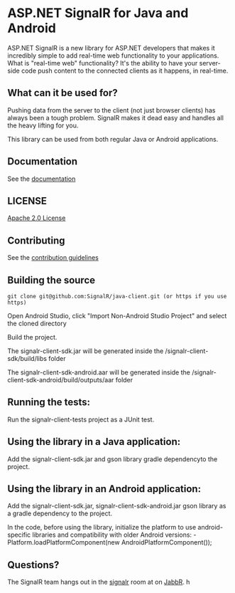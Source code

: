 # ASP.NET SignalR for Java and Android
ASP.NET SignalR is a new library for ASP.NET developers that makes it incredibly simple to add real-time web functionality to your applications. What is "real-time web" functionality? It's the ability to have your server-side code push content to the connected clients as it happens, in real-time.

## What can it be used for?
Pushing data from the server to the client (not just browser clients) has always been a tough problem. SignalR makes 
it dead easy and handles all the heavy lifting for you.

This library can be used from both regular Java or Android applications.

## Documentation
See the [documentation](http://asp.net/signalr)
	
## LICENSE
[Apache 2.0 License](https://github.com/SignalR/SignalR/blob/master/LICENSE.md)

## Contributing

See the [contribution  guidelines](https://github.com/SignalR/SignalR/blob/master/CONTRIBUTING.md)

## Building the source

```
git clone git@github.com:SignalR/java-client.git (or https if you use https)
```


Open Android Studio, click "Import Non-Android Studio Project" and select the cloned directory 

Build the project.

The signalr-client-sdk.jar will be generated inside the /signalr-client-sdk/build/libs folder

The signalr-client-sdk-android.aar will be generated inside the /signalr-client-sdk-android/build/outputs/aar folder

## Running the tests:
	
Run the signalr-client-tests project as a JUnit test.

## Using the library in a Java application:

Add the signalr-client-sdk.jar and gson library gradle dependencyto the project.

## Using the library in an Android application:

Add the signalr-client-sdk.jar, signalr-client-sdk-android.jar gson library as a gradle dependency to the project.

In the code, before using the library, initialize the platform to use android-specific libraries and compatibility with older Android versions:
	- Platform.loadPlatformComponent(new AndroidPlatformComponent());


## Questions?
The SignalR team hangs out in the [signalr](http://jabbr.net/#/rooms/signalr) room at on [JabbR](http://jabbr.net/).
h
